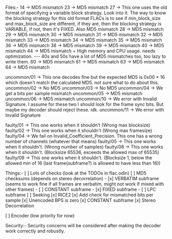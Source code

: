 Files:-
14 -> MD5 mismatch
23 -> MD5 mismatch
27 -> This one uses the old format of specifying a variable block strategy. Look into it.
	  The way to know the blocking strategy for this old format FLACs is to see if min_block_size and max_block_size are different,
	  if they are, then the blocking strategy is VARIABLE, if not, then it's FIXED.
	  Also MD5 mismatch
28 -> MD5 mismatch
29 -> MD5 mismatch
30 -> MD5 mismatch
31 -> MD5 mismatch
32 -> MD5 mismatch
33 -> MD5 mismatch
34 -> MD5 mismatch
35 -> MD5 mismatch
36 -> MD5 mismatch
38 -> MD5 mismatch
39 -> MD5 mismatch
40 -> MD5 mismatch
44 -> MD5 mismatch + High memory and CPU usage. needs optimization.
--- 40s and 50s have a lot of MD5 mismatches too, too lazy to write them.
60 -> MD5 mismatch
61 -> MD5 mismatch
63 -> MD5 mismatch
64 -> MD5 mismatch

uncommon/01 -> This one decodes fine but the expected MD5 is 0x00 * 16 which doesn't match the calculated MD5. not sure what to do about this.
uncommon/02 -> No MD5
uncommon/03 -> No MD5
uncommon/04 -> We get a bits per sample mismatch
uncommon/05 -> MD5 mismatch
uncommon/06 -> MD5 mismatch
uncommon/10 -> We error with Invalid Signature. I assume for these two I should look for the frame sync bits. But maybe my decoder should reject these. idk.
uncommon/11 -> We error with Invalid Signature

faulty/01 -> This one works when it shouldn't (Wrong max blocksize)
faulty/02 -> This one works when it shouldn't (Wrong max framesize)
faulty/04 -> We fail on Invalid_Coefficient_Precision. This one has a wrong number of channels (whatever that means)
faulty/05 -> This one works when it shouldn't. (Wrong number of samples)
faulty/08 -> This one works when it shouldn't. (Blocksize 65536, exceeds the allowed max of 65535)
faulty/09 -> This one works when it shouldn't. (Blocksize 1, below the allowed min of 16 (last frame(subframe?) is allowed to have less than 16))

Things:-
[ ] Lots of checks (look at the TODOs in flac.odin)
[ ] MD5 checksums (depends on stereo decorrelation)
	- [x] VERBATIM subframe (seems to work fine if all frames are verbatim, might not work if mixed with other frames)
	- [ ] CONSTANT subframe
	- [x] FIXED subframe
	- [ ] LPC subframe
[ ] Seeking
[x] RICE2
[x] Add check for mismatched bits per sample
[x] Unencoded BPS is zero
[x] CONSTANT subframe
[x] Stereo Decorrelation

[ ] Encoder (low priority for now)

Security:-
Security concerns will be considered after making the decoder work correctly and robustly.
